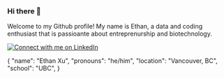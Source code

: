 ### Hi there 👋

Welcome to my Github profile! My name is Ethan, a data and coding enthusiast that is passioante about entreprenurship and biotechnology.

[![Connect with me on LinkedIn](https://img.shields.io/badge/LinkedIn-Connect-blue?style=flat-square&logo=linkedin&labelColor=0077B5&logoColor=white)](https://www.linkedin.com/in/ethan-xu8/)

{
"name": "Ethan Xu",
"pronouns": "he/him",
"location": "Vancouver, BC",
"school": "UBC",
}

<!--
**ethanxu8/ethanxu8** is a ✨ _special_ ✨ repository because its `README.md` (this file) appears on your GitHub profile.

Here are some ideas to get you started:

- 🔭 I’m currently working on ...
- 🌱 I’m currently learning ...
- 👯 I’m looking to collaborate on ...
- 🤔 I’m looking for help with ...
- 💬 Ask me about ...
- 📫 How to reach me: ...
- 😄 Pronouns: ...
- ⚡ Fun fact: ...
-->
